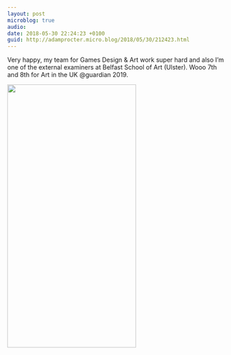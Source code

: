 ```yaml
---
layout: post
microblog: true
audio: 
date: 2018-05-30 22:24:23 +0100
guid: http://adamprocter.micro.blog/2018/05/30/212423.html
---
```

Very happy, my team for Games Design & Art work super hard and also I’m one of the external examiners at Belfast School of Art (Ulster). Wooo 7th and 8th for Art in the UK @guardian 2019.

<img src="http://discursive.adamprocter.co.uk/uploads/2018/175ad1e412.jpg" width="293" height="600" />
